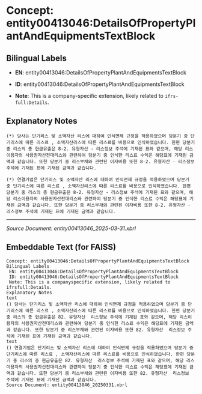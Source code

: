 # Concept: entity00413046:DetailsOfPropertyPlantAndEquipmentsTextBlock

## Bilingual Labels
- **EN**: entity00413046:DetailsOfPropertyPlantAndEquipmentsTextBlock

- **ID**: entity00413046:DetailsOfPropertyPlantAndEquipmentsTextBlock
- **Note**: This is a company-specific extension, likely related to `ifrs-full:Details`.

## Explanatory Notes
```text
(*) 당사는 단기리스 및 소액자산 리스에 대하여 인식면제 규정을 적용하였으며 당분기 중 단기리스에 따른 리스료 , 소액자산리스에 따른 리스료를 비용으로 인식하였습니다. 한편 당분기 중 리스의 총 현금유출은 8-2. 유형자산 - 리스정보 주석에 기재된 표와 같으며, 해당 리스이용자의 사용권자산전대리스와 관련하여 당분기 중 인식한 리스료 수익은 해당표에 기재된 금액과 같습니다. 또한 당분기 중 리스부채와 관련된 이자비용 또한 8-2. 유형자산 - 리스정보 주석에 기재된 표에 기재된 금액과 같습니다.
```
```text
(*) 연결기업은 단기리스 및 소액자산 리스에 대하여 인식면제 규정을 적용하였으며 당분기 중 단기리스에 따른 리스료 , 소액자산리스에 따른 리스료를 비용으로 인식하였습니다. 한편 당분기 중 리스의 총 현금유출은 8-2. 유형자산 - 리스정보 주석에 기재된 표와 같으며, 해당 리스이용자의 사용권자산전대리스와 관련하여 당분기 중 인식한 리스료 수익은 해당표에 기재된 금액과 같습니다. 또한 당분기 중 리스부채와 관련된 이자비용 또한 8-2. 유형자산 - 리스정보 주석에 기재된 표에 기재된 금액과 같습니다.
```

---
*Source Document: entity00413046_2025-03-31.xbrl*
## Embeddable Text (for FAISS)
```text
Concept: entity00413046:DetailsOfPropertyPlantAndEquipmentsTextBlock
Bilingual Labels
 EN: entity00413046:DetailsOfPropertyPlantAndEquipmentsTextBlock
 ID: entity00413046:DetailsOfPropertyPlantAndEquipmentsTextBlock
 Note: This is a companyspecific extension, likely related to ifrsfull:Details.
Explanatory Notes
text
() 당사는 단기리스 및 소액자산 리스에 대하여 인식면제 규정을 적용하였으며 당분기 중 단기리스에 따른 리스료 , 소액자산리스에 따른 리스료를 비용으로 인식하였습니다. 한편 당분기 중 리스의 총 현금유출은 82. 유형자산  리스정보 주석에 기재된 표와 같으며, 해당 리스이용자의 사용권자산전대리스와 관련하여 당분기 중 인식한 리스료 수익은 해당표에 기재된 금액과 같습니다. 또한 당분기 중 리스부채와 관련된 이자비용 또한 82. 유형자산  리스정보 주석에 기재된 표에 기재된 금액과 같습니다.
text
() 연결기업은 단기리스 및 소액자산 리스에 대하여 인식면제 규정을 적용하였으며 당분기 중 단기리스에 따른 리스료 , 소액자산리스에 따른 리스료를 비용으로 인식하였습니다. 한편 당분기 중 리스의 총 현금유출은 82. 유형자산  리스정보 주석에 기재된 표와 같으며, 해당 리스이용자의 사용권자산전대리스와 관련하여 당분기 중 인식한 리스료 수익은 해당표에 기재된 금액과 같습니다. 또한 당분기 중 리스부채와 관련된 이자비용 또한 82. 유형자산  리스정보 주석에 기재된 표에 기재된 금액과 같습니다.
Source Document: entity00413046_20250331.xbrl
```